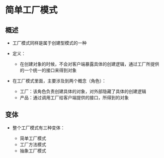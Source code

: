 # 简单工厂模式

## 概述

+ 工厂模式同样是属于创建型模式的一种

+ 定义：

  + 在创建对象的时候，不会对客户端暴露具体的创建逻辑，通过工厂所提供的一个统一的接口来得到对象

+ 在工厂模式里面，主要涉及到两个概念（角色）：

  + 工厂：该角色负责创建具体的对象，对外部隐藏了具体的创建逻辑
  + 产品：通过调用工厂给客户端提供的接口，所得到的对象

## 变体

+ 整个工厂模式有三种变体：

  + 简单工厂模式
  + 工厂方法模式
  + 抽象工厂模式
